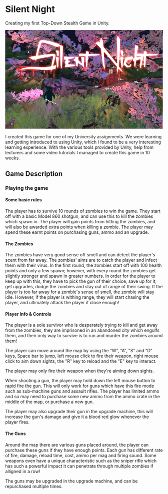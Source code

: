 # Silent Night

Creating my first Top-Down Stealth Game in Unity.

![Silent Night](https://github.com/WedgeManWik/SilentNight-Readme-Website/blob/main/Banner2.PNG?raw=true)

I created this game for one of my University assignments. We were learning and getting introduced to using Unity, which I found to be a very interesting learning experience. With the various tools provided by Unity, help from lecturers and some video tutorials I managed to create this game in 10 weeks.

## Game Description 

### Playing the game

#### Some basic rules

The player has to survive 10 rounds of zombies to win the game. They start off with a basic Model 860 shotgun, and can use this to kill the zombies which spawn in. The player will gain points from hitting the zombies, and will also be awarded extra points when killing a zombie. The player may spend these earnt points on purchasing guns, ammo and an upgrade. 

#### The Zombies

The zombies have very good sense off smell and can detect the player's scent from far away. The zombies' aims are to catch the player and infect them with their virus. In the first round, the zombies start off with 100 health points and only a few spawn; however, with every round the zombies get slightly stronger and spawn in greater numbers. In order for the player to keep up with this, they have to pick the gun of their choice, save up for it, get upgrades, dodge the zombies and stay out of range of their swing. If the player is too far away for a zombie's sense of smell, the zombie will stay idle. However, if the player is withing range, they will start chasing the player, and ultimately attack the player if close enough!

#### Player Info & Controls

The player is a sole survivor who is desperately trying to kill and get away from the zombies, they are imprisoned in an abandoned city which engulfs them, and their only way to survive is to run and murder the zombies around them!

The player can move around the map by using the “W”, “A”, "S" and “D” keys, Space bar to jump, left mouse click to fire their weapon, right mouse click to aim down sights, the "R" key to reload and the "E" key to interact.

The player may only fire their weapon when they're aiming down sights.

When shooting a gun, the player may hold down the left mouse button to rapid fire the gun. This will only work for guns which have this fire mode such as sub-machine guns and assault rifles. The player has limited ammo and so may need to purchase some new ammo from the ammo crate in the middle of the map, or purchase a new gun.

The player may also upgrade their gun in the upgrade machine, this will increase the gun's damage and give it a blood red glow whenever the player fires.

#### The Guns

Around the map there are various guns placed around, the player can purchase these guns if they have enough points. Each gun has different rate of fire, damage, reload time, cost, ammo per mag and firing sound. Some weapons even have a unique characteristic such as the sniper rifle which has such a powerful impact it can penetrate through multiple zombies if alligned in a row!

The guns may be upgraded in the upgrade machine, and can be repurchased multiple times.
